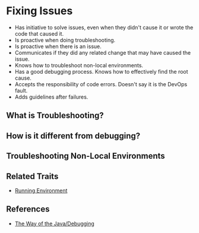 # Fixing Issues

* Has initiative to solve issues, even when they didn't cause it or wrote the code that caused it.
* Is proactive when doing troubleshooting.
* Is proactive when there is an issue.
* Communicates if they did any related change that may have caused the issue.
* Knows how to troubleshoot non-local environments.
* Has a good debugging process. Knows how to effectively find the root cause.
* Accepts the responsibility of code errors. Doesn't say it is the DevOps fault.
* Adds guidelines after failures.

## What is Troubleshooting?

## How is it different from debugging?

## Troubleshooting Non-Local Environments

## Related Traits

* [Running Environment](/running-environment.md)

## References

* [The Way of the Java/Debugging](https://en.wikibooks.org/wiki/The_Way_of_the_Java/Debugging)
